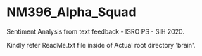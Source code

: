 # NM396_Alpha_Squad
Sentiment Analysis from text feedback - ISRO PS - SIH 2020.

Kindly refer ReadMe.txt file inside of Actual root directory 'brain'.
